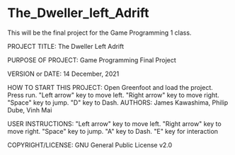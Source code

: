 # The_Dweller_left_Adrift
This will be the final project for the Game Programming 1 class.

PROJECT TITLE: The Dweller Left Adrift

PURPOSE OF PROJECT: Game Programming Final Project

VERSION or DATE: 14 December, 2021

HOW TO START THIS PROJECT: Open Greenfoot and load the project. Press run.
"Left arrow" key to move left.
"Right arrow" key to move right. 
"Space" key to jump.
"D" key to Dash.
AUTHORS: James Kawashima, Philip Dube, Vinh Mai

USER INSTRUCTIONS: 
"Left arrow" key to move left.
"Right arrow" key to move right. 
"Space" key to jump.
"A" key to Dash.
"E" key for interaction

COPYRIGHT/LICENSE: GNU General Public License v2.0
